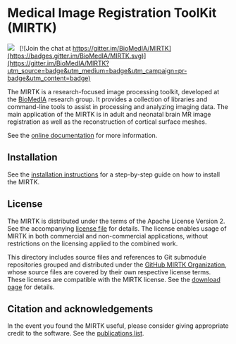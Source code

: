 Medical Image Registration ToolKit (MIRTK)
==========================================

[![](https://badge.imagelayers.io/biomedia/mirtk:latest.svg)](https://imagelayers.io/?images=biomedia/mirtk:latest)
&nbsp;
[![Join the chat at https://gitter.im/BioMedIA/MIRTK](https://badges.gitter.im/BioMedIA/MIRTK.svg)](https://gitter.im/BioMedIA/MIRTK?utm_source=badge&utm_medium=badge&utm_campaign=pr-badge&utm_content=badge)

The MIRTK is a research-focused image processing toolkit, developed at the
[BioMedIA](https://biomedia.doc.ic.ac.uk/) research group. It provides a collection
of libraries and command-line tools to assist in processing and analyzing imaging data.
The main application of the MIRTK is in adult and neonatal brain MR image registration
as well as the reconstruction of cortical surface meshes.

See the [online documentation](https://mirtk.github.io/) for more information.


Installation
------------

See the [installation instructions](https://mirtk.github.io/install.html)
for a step-by-step guide on how to install the MIRTK.


License
-------

The MIRTK is distributed under the terms of the Apache License Version 2.
See the accompanying [license file](LICENSE.txt) for details. The license enables usage of
MIRTK in both commercial and non-commercial applications, without restrictions on the
licensing applied to the combined work.

This directory includes source files and references to Git submodule repositories grouped and
distributed under the [GitHub MIRTK Organization](https://github.com/MIRTK/), whose source
files are covered by their own respective license terms. These licenses are compatible with
the MIRTK license. See the [download page](https://mirtk.github.io/download.html#software-license)
for details.


Citation and acknowledgements
-----------------------------

In the event you found the MIRTK useful, please consider giving appropriate credit to the software.
See the [publications list](https://mirtk.github.io/publications.html).
